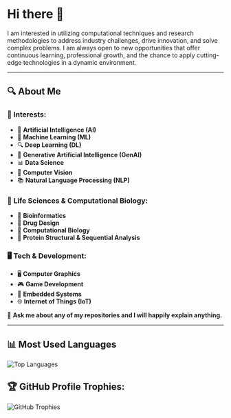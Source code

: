 # Hi there 👋
I am interested in utilizing computational techniques and research methodologies to address industry challenges, drive innovation, and solve complex problems. I am always open to new opportunities that offer continuous learning, professional growth, and the chance to apply cutting-edge technologies in a dynamic environment.

---
## 🔍 About Me

### 🌟 **Interests:**
- 🤖 **Artificial Intelligence (AI)**
- 🧠 **Machine Learning (ML)**
- 🔍 **Deep Learning (DL)**
- 🎨 **Generative Artificial Intelligence (GenAI)**
- 📊 **Data Science**
- 👀 **Computer Vision**
- 📚 **Natural Language Processing (NLP)**

### 🧬 **Life Sciences & Computational Biology:**
- 🧬 **Bioinformatics**
- 💊 **Drug Design**
- 🧫 **Computational Biology**
- 🧩 **Protein Structural & Sequential Analysis**

### 🖥️ **Tech & Development:**
- 🖥️ **Computer Graphics**
- 🎮 **Game Development**
- 🔧 **Embedded Systems**
- 🌐 **Internet of Things (IoT)**

💬 **Ask me about any of my repositories and I will happily explain anything.**

---

## 📊 **Most Used Languages**
![Top Languages](https://github-readme-stats.vercel.app/api/top-langs/?username=yourusername&layout=compact&theme=radical)

## 🏆 **GitHub Profile Trophies:**
![GitHub Trophies](https://github-profile-trophy.vercel.app/?username=yourusername&theme=darkhub&row=1&column=7)
